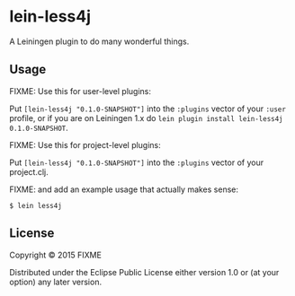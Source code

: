 # lein-less4j

A Leiningen plugin to do many wonderful things.

## Usage

FIXME: Use this for user-level plugins:

Put `[lein-less4j "0.1.0-SNAPSHOT"]` into the `:plugins` vector of your
`:user` profile, or if you are on Leiningen 1.x do `lein plugin install
lein-less4j 0.1.0-SNAPSHOT`.

FIXME: Use this for project-level plugins:

Put `[lein-less4j "0.1.0-SNAPSHOT"]` into the `:plugins` vector of your project.clj.

FIXME: and add an example usage that actually makes sense:

    $ lein less4j

## License

Copyright © 2015 FIXME

Distributed under the Eclipse Public License either version 1.0 or (at
your option) any later version.
